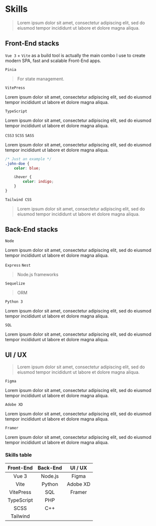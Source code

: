 # Skills

> Lorem ipsum dolor sit amet, consectetur adipiscing elit, sed do eiusmod tempor incididunt ut labore et dolore magna aliqua.

## Front-End stacks

`Vue 3` + `Vite` as a build tool is actually the main combo I use to create modern SPA, fast and scalable Front-End apps.

`Pinia`

> For state management.

`VitePress`

Lorem ipsum dolor sit amet, consectetur adipiscing elit, sed do eiusmod tempor incididunt ut labore et dolore magna aliqua.

`TypeScript`

Lorem ipsum dolor sit amet, consectetur adipiscing elit, sed do eiusmod tempor incididunt ut labore et dolore magna aliqua.

`CSS3` `SCSS` `SASS`

Lorem ipsum dolor sit amet, consectetur adipiscing elit, sed do eiusmod tempor incididunt ut labore et dolore magna aliqua.

``` scss
/* Just an example */
.john-doe {
    color: blue;

    &hover {
        color: indigo;
    }
}
```

`Tailwind CSS`

> Lorem ipsum dolor sit amet, consectetur adipiscing elit, sed do eiusmod tempor incididunt ut labore et dolore magna aliqua.

## Back-End stacks

`Node`

Lorem ipsum dolor sit amet, consectetur adipiscing elit, sed do eiusmod tempor incididunt ut labore et dolore magna aliqua.

`Express` `Nest`

> Node.js frameworks

`Sequelize`

> ORM

`Python 3`

Lorem ipsum dolor sit amet, consectetur adipiscing elit, sed do eiusmod tempor incididunt ut labore et dolore magna aliqua.

`SQL`

Lorem ipsum dolor sit amet, consectetur adipiscing elit, sed do eiusmod tempor incididunt ut labore et dolore magna aliqua.

## UI / UX

> Lorem ipsum dolor sit amet, consectetur adipiscing elit, sed do eiusmod tempor incididunt ut labore et dolore magna aliqua.

`Figma`

Lorem ipsum dolor sit amet, consectetur adipiscing elit, sed do eiusmod tempor incididunt ut labore et dolore magna aliqua.

`Adobe XD`

Lorem ipsum dolor sit amet, consectetur adipiscing elit, sed do eiusmod tempor incididunt ut labore et dolore magna aliqua.

`Framer`

Lorem ipsum dolor sit amet, consectetur adipiscing elit, sed do eiusmod tempor incididunt ut labore et dolore magna aliqua.

### Skills table

|   Front-End   |   Back-End   |   UI / UX    |
|:-------------:|:------------:|:------------:|
| Vue 3         | Node.js      | Figma        |
| Vite          | Python       | Adobe XD     |
| VitePress     | SQL          | Framer       |
| TypeScript    | PHP          |              |
| SCSS          | C++          |              |
| Tailwind      |              |              |

